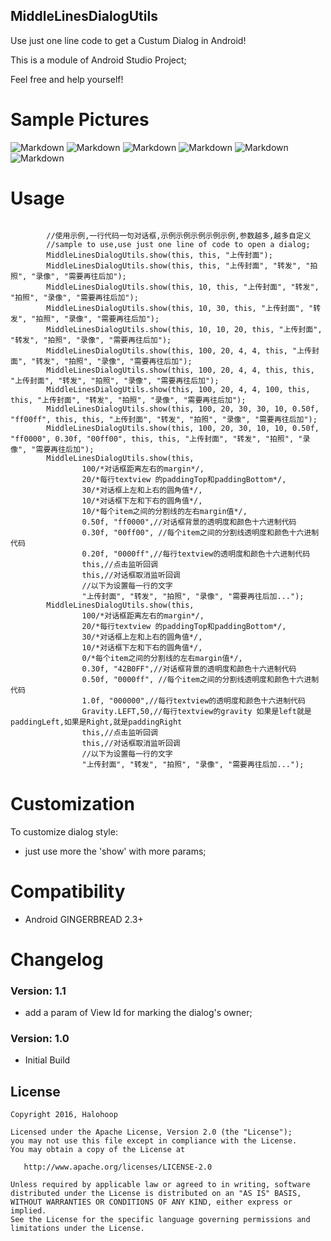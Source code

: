 ## MiddleLinesDialogUtils

Use just one line code to get a Custum Dialog in Android!

This is a module of Android Studio Project;

Feel free and help yourself!
## 
# Sample Pictures

![Markdown](http://i4.piimg.com/8359/d7b105b029635df4.jpg)
![Markdown](http://i4.piimg.com/8359/7dac0b579ba21ef5.jpg)
![Markdown](http://i4.piimg.com/8359/bfff4e23bdf9648c.jpg)
![Markdown](http://i4.piimg.com/8359/7ae09a6fc7a7781f.jpg)
![Markdown](http://i4.piimg.com/8359/8b819b19131d2b2d.jpg)
![Markdown](http://i4.piimg.com/8359/5bfc4381d23f0d35.jpg)
## 
# Usage
<pre><code>
        //使用示例,一行代码一句对话框,示例示例示例示例示例,参数越多,越多自定义
        //sample to use,use just one line of code to open a dialog;
        MiddleLinesDialogUtils.show(this, this, "上传封面");
        MiddleLinesDialogUtils.show(this, this, "上传封面", "转发", "拍照", "录像", "需要再往后加");
        MiddleLinesDialogUtils.show(this, 10, this, "上传封面", "转发", "拍照", "录像", "需要再往后加");
        MiddleLinesDialogUtils.show(this, 10, 30, this, "上传封面", "转发", "拍照", "录像", "需要再往后加");
        MiddleLinesDialogUtils.show(this, 10, 10, 20, this, "上传封面", "转发", "拍照", "录像", "需要再往后加");
        MiddleLinesDialogUtils.show(this, 100, 20, 4, 4, this, "上传封面", "转发", "拍照", "录像", "需要再往后加");
        MiddleLinesDialogUtils.show(this, 100, 20, 4, 4, this, this, "上传封面", "转发", "拍照", "录像", "需要再往后加");
        MiddleLinesDialogUtils.show(this, 100, 20, 4, 4, 100, this, this, "上传封面", "转发", "拍照", "录像", "需要再往后加");
        MiddleLinesDialogUtils.show(this, 100, 20, 30, 30, 10, 0.50f, "ff00ff", this, this, "上传封面", "转发", "拍照", "录像", "需要再往后加");
        MiddleLinesDialogUtils.show(this, 100, 20, 30, 10, 10, 0.50f, "ff0000", 0.30f, "00ff00", this, this, "上传封面", "转发", "拍照", "录像", "需要再往后加");
        MiddleLinesDialogUtils.show(this,
                100/*对话框距离左右的margin*/,
                20/*每行textview 的paddingTop和paddingBottom*/,
                30/*对话框上左和上右的圆角值*/,
                10/*对话框下左和下右的圆角值*/,
                10/*每个item之间的分割线的左右margin值*/,
                0.50f, "ff0000",//对话框背景的透明度和颜色十六进制代码
                0.30f, "00ff00", //每个item之间的分割线透明度和颜色十六进制代码
                0.20f, "0000ff",//每行textview的透明度和颜色十六进制代码
                this,//点击监听回调
                this,//对话框取消监听回调
                //以下为设置每一行的文字
                "上传封面", "转发", "拍照", "录像", "需要再往后加...");
        MiddleLinesDialogUtils.show(this,
                100/*对话框距离左右的margin*/,
                20/*每行textview 的paddingTop和paddingBottom*/,
                30/*对话框上左和上右的圆角值*/,
                10/*对话框下左和下右的圆角值*/,
                0/*每个item之间的分割线的左右margin值*/,
                0.30f, "42B0FF",//对话框背景的透明度和颜色十六进制代码
                0.50f, "0000ff", //每个item之间的分割线透明度和颜色十六进制代码
                1.0f, "000000",//每行textview的透明度和颜色十六进制代码
                Gravity.LEFT,50,//每行textview的gravity 如果是left就是paddingLeft,如果是Right,就是paddingRight
                this,//点击监听回调
                this,//对话框取消监听回调
                //以下为设置每一行的文字
                "上传封面", "转发", "拍照", "录像", "需要再往后加...");
</code></pre>

# Customization

To customize dialog style:

  * just use more the 'show' with more params; 

# Compatibility
  
  * Android GINGERBREAD 2.3+

# Changelog
### Version: 1.1

  * add a param of View Id for marking the dialog's owner; 

### Version: 1.0

  * Initial Build

## License

    Copyright 2016, Halohoop

    Licensed under the Apache License, Version 2.0 (the "License");
    you may not use this file except in compliance with the License.
    You may obtain a copy of the License at

       http://www.apache.org/licenses/LICENSE-2.0

    Unless required by applicable law or agreed to in writing, software
    distributed under the License is distributed on an "AS IS" BASIS,
    WITHOUT WARRANTIES OR CONDITIONS OF ANY KIND, either express or implied.
    See the License for the specific language governing permissions and
    limitations under the License.
